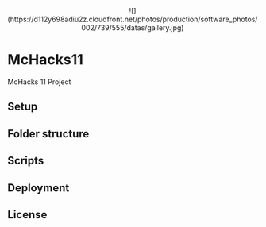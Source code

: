 <center> ![](https://d112y698adiu2z.cloudfront.net/photos/production/software_photos/002/739/555/datas/gallery.jpg) </center>

# McHacks11
McHacks 11 Project

## Setup

## Folder structure

## Scripts

## Deployment

## License
